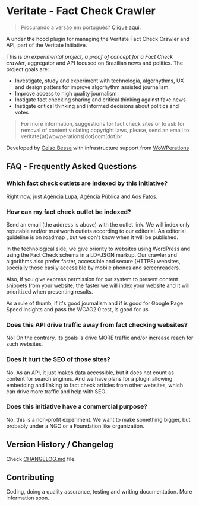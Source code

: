 # Veritate - Fact Check Crawler

> Procurando a versão em português? [Clique aqui](LEIAME.md).

A under the hood plugin for managing the Veritate Fact Check Crawler and API, part of the Veritate Initiative.

This is *an experimental project, a proof of concept for a Fact Check crawler*, aggregator and API focused on Brazilian news and politics. The project goals are:

- Investigate, study and experiment with technologia, algorhythms, UX and design patters for improve algorhythm assisted journalism.
- Improve access to high quality journalism
- Instigate fact checking sharing and critical thinking against fake news
- Instigate critical thinking and informed decisions about politics and votes

> For more information, suggestions for fact check sites or to ask for removal of content violating copyright laws, please, send an email to veritate{at}wowperations[dot]com[dot]br

Developed by [Celso Bessa](https://www.celsobessa.com.br) with infrastructure support from [WoWPerations](https://www.wowperations.com.br)

## FAQ - Frequently Asked Questions

### Which fact check outlets are indexed by this initiative?

Right now, just [Agência Lupa](http://piaui.folha.uol.com.br/lupa/), [Agência Pública](https://apublica.org/checagem/) and [Aos Fatos](https://aosfatos.org).

### How can my fact check outlet be indexed?

Send an email (the address is above) with the outlet link. We will index only reputable and/or trustworth outlets according to our editorial. An editorial guideline is on roadmap , but we don't know when it will be published.

In the technological side, we give priority to websites using WordPress and using the Fact Check schema in a LD+JSON markup. Our crawler and algorithms also prefer faster, accessible and secure (HTTPS) websites, specially those easily accessible by mobile phones and screenreaders.

Also, if you give express permission for our system to present content snippets from your website, the faster we will index your website and it will prioritized when presenting results.

As a rule of thumb, if it's good journalism and if is good for Google Page Speed Insights and pass the WCAG2.0 test, is good for us.

### Does this API drive traffic away from fact checking websites?

No! On the contrary, its goals is drive MORE traffic and/or increase reach for such websites.

### Does it hurt the SEO of those sites?

No. As an API, it just makes data accessible, but it does not count as content for search engines. And we have plans for a plugin allowing embedding and linking to fact check articles from other websites, which can drive more traffic and help with SEO.

###  Does this initiative have a commercial purpose?

No, this is a non-profit experiment. We want to make something bigger, but probably under a NGO or a Foundation like organization.

## Version History / Changelog

Check [CHANGELOG.md](CHANGELOG.md) file.

## Contributing

Coding, doing a quality assurance, testing and writing documentation. More information soon.